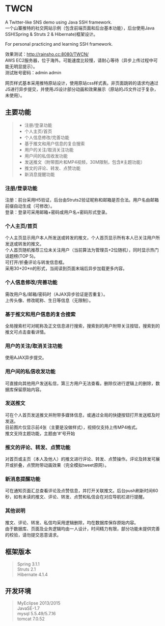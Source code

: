 # TWCN
A Twitter-like SNS demo using Java SSH framework.  
一个山寨推特的社交网站示例（包含前端页面和后台基本功能），后台使用Java SSH(Spring & Struts 2 & Hibernate)框架设计。  

For personal practicing and learning SSH framework.  

效果测试：http://rainsho.cc:8080/TWCN/  
AWS EC2服务器，位于海外。可能速度比较慢，请耐心等待（异步上传过程中可能无明显提示）。  
测试账号密码：admin admin  

网页样式基本采用推特原站设计，使用原站css样式表。非页面跳转的请求均通过JS进行异步提交，并使用JS设计部分动画和效果展示（原站的JS文件过于复杂，未使用）。  

## 主要功能
> * 注册/登录功能
> * 个人主页/首页
> * 个人信息修改/完善功能
> * 基于推文和用户信息的复合搜索
> * 用户的关注/取消关注功能
> * 用户间的私信收发功能
> * 发送推文（附带图片和MP4视频，30M限制，包含#主题功能）
> * 推文的评论、转发、点赞功能
> * 新消息提醒功能

### 注册/登录功能
注册：前台采用H5验证，后台由Struts2验证昵称和邮箱是否合法。用户名由邮箱前缀自动生成（可修改）。  
登录：登录可采用邮箱+密码或用户名+密码形式登录。
### 个人主页/首页
个人主页显示用户本人所发送或转发的推文，个人首页显示所有本人已关注用户所发送或转发的推文。  
个人首页随机推荐三位未关注用户（当前算法为管理员+2位随机），同时显示热门话题榜(TOP 5)。  
可打开/折叠评论与转发信息框。  
采用30+20*n的形式，当阅读到页面末端后异步加载更多内容。
### 个人信息修改/完善功能
需改用户名/邮箱/密码时（AJAX异步验证是否重复）。  
上传头像、修改昵称、生日等信息（无限制）。
### 基于推文和用户信息的复合搜索
全局搜索栏可对昵称及正文信息进行搜索，搜索到的用户附带关注按钮，搜索到的推文可点击查看详情。
### 用户的关注/取消关注功能
使用AJAX异步提交。
### 用户间的私信收发功能
可直接向其他用户发送私信，第三方用户无法查看。删除仅进行逻辑上的删除，数据库保留原始内容。
### 发送推文
可在个人首页发送推文并附带多媒体信息，或通过全局的快捷按钮打开发送框及时发送。  
目前图片仅显示前4张（主要是没做样式），视频仅支持上传MP4格式。  
推文支持主题功能，主题由'#'号开始
### 推文的评论、转发、点赞功能
对首页或主页（本人及他人）的推文进行评论、转发、点赞操作。评论及转发可展开或折叠，点赞附带动画效果（完全模拟tweet原网）。
### 新消息提醒功能
可在通知页面汇总查看评论及点赞信息，并打开关联推文。后台push刷新时间60秒，如有未读的推文、评论、转发、点赞和私信会在对应导航栏进行提醒。
### 其他说明
推文、评论、转发、私信均采用逻辑删除，均在数据库保存原始内容。  
由于数据库、页面及业务逻辑均由一人设计，时间精力有限，部分功能未提供完善的校验，请勿提交恶意请求。  

## 框架版本
> Spring 3.1.1  
Struts 2.1  
Hibernate 4.1.4  

## 开发环境
> MyEclipse 2013/2015  
JavaSE-1.7  
mysql 5.5.49/5.7.16  
tomcat 7.0.52  